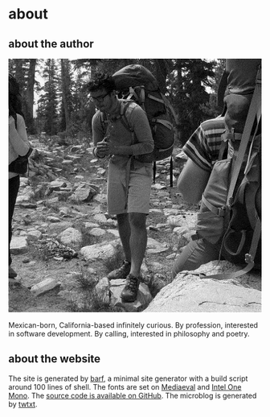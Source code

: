 # about

## about the author

![Kings Canyon National Park](/public/dither_it_self.jpeg "Backpacking in Kings Canyon National Park (September 2019)")

Mexican-born, California-based infinitely curious. By profession, interested in software development. By calling, interested in philosophy and poetry.

## about the website

The site is generated by [barf](https://barf.btxx.org/), a minimal site generator with a build script around 100 lines of shell. The fonts are set on [Mediaeval](https://www.stormtype.com/families/mediaeval) and [Intel One Mono](https://www.intel.com/content/www/us/en/company-overview/one-monospace-font.html). The [source code is available on GitHub](https://github.com/abgeschiedenheit/abgeschiedenheit.github.io). The microblog is generated by [twtxt](https://github.com/buckket/twtxt).
